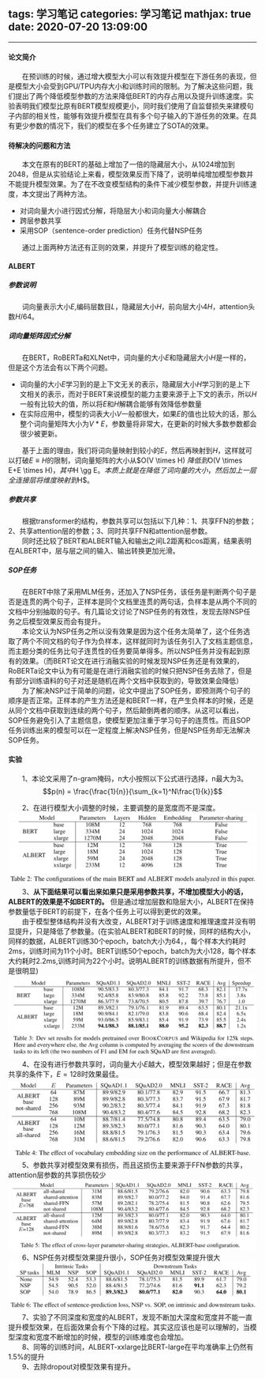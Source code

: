 tags: 学习笔记
categories: 学习笔记
mathjax: true
date: 2020-07-20 13:09:00
---
---
#### 论文简介
&emsp;&emsp;在预训练的时候，通过增大模型大小可以有效提升模型在下游任务的表现，但是模型大小会受到GPU/TPU内存大小和训练时间的限制。为了解决这些问题，我们提出了两个降低模型参数的方法来降低BERT的内存占用以及提升训练速度。实验表明我们模型比原有BERT模型规模更小，同时我们使用了自监督损失来建模句子内部的相关性，能够有效提升模型在具有多个句子输入的下游任务的效果。在具有更少参数的情况下，我们的模型在多个任务建立了SOTA的效果。
<!--more-->
#### 待解决的问题和方法
&emsp;&emsp;本文在原有的BERT的基础上增加了一倍的隐藏层大小，从1024增加到2048，但是从实验结论上来看，模型效果反而下降了，说明单纯增加模型参数并不能提升模型效果。为了在不改变模型结构的条件下减少模型参数，并提升训练速度，本文提出了两种方法。
- 对词向量大小进行因式分解，将隐层大小和词向量大小解耦合
- 跨层参数共享
- 采用SOP（sentence-order prediction）任务代替NSP任务

&emsp;&emsp;通过上面两种方法还有正则的效果，并提升了模型训练的稳定性。
#### ALBERT
##### 参数说明
&emsp;&emsp;词向量表示大小$E$,编码层数目$L$，隐藏层大小$H$，前向层大小$4H$，attention头数$H/64$。
##### 词向量矩阵因式分解
&emsp;&emsp;在BERT，RoBERTa和XLNet中，词向量的大小$E$和隐藏层大小$H$是一样的，但是这个方法会有以下两个问题。
- 词向量的大小$E$学习到的是上下文无关的表示，隐藏层大小$H$学习到的是上下文相关的表示，而对于BERT来说模型的能力主要来源于上下文的表示，所以$H$一般有比较大的值，所以将$E$和$H$解耦合能够有效降低参数量
- 在实际应用中，模型的词表大小$V$一般都很大，如果$E$的值也比较大的话，那么整个词向量矩阵大小为$V*E$，参数量将非常大，在更新的时候大多数参数都会很少被更新。  

&emsp;&emsp;基于上面的理由，我们将词向量映射到较小的$E$，然后再映射到$H$，这样就可以打破$E \equiv H$的限制，词向量矩阵的大小从$O(V \times H) $降低到$O(V \times E+E \times H)$，其中$H \gg E$。本质上就是在降低了词向量的大小，然后加上一层全连接层将维度映射到$H$。
##### 参数共享
&emsp;&emsp;根据transformer的结构，参数共享可以包括以下几种：1、共享FFN的参数；2、共享attention层的参数；3、同时共享FFN和attention层参数。  
&emsp;&emsp;同时还比较了BERT和ALBERT输入和输出之间L2距离和cos距离，结果表明在ALBERT中，层与层之间的输入、输出转换更加光滑。
##### SOP任务
&emsp;&emsp;在BERT中除了采用MLM任务，还加入了NSP任务，该任务是判断两个句子是否是连贯的两个句子，正样本是同个文档里连贯的两句话，负样本是从两个不同的文档中分别抽取的句子。有几篇论文讨论了NSP任务的有效性，发现去除NSP任务之后模型效果反而会有提升。  
&emsp;&emsp;本论文认为NSP任务之所以没有效果是因为这个任务太简单了，这个任务选取了两个不同文档的句子作为负样本，这样就同时为该任务引入了文档主题信息，而主题分类的任务比句子连贯性的任务要简单得多。所以NSP任务并没有起到原有的效果。（而BERT论文在进行消融实验的时候发现NSP任务还是有效果的，RoBERTa论文中认为有可能是在进行消融实验的时候只把NSP任务去除了，但是有部分训练语料的句子对还是随机在两个文档中获取到的，导致效果会降低）  
&emsp;&emsp;为了解决NSP过于简单的问题，论文中提出了SOP任务，即预测两个句子的顺序是否正常。正样本的产生方法还是和BERT一样，在产生负样本的时候，还是从同个文档中获取到连续的两个句子，然后颠倒两者的顺序。从这可以看出，SOP任务避免引入了主题信息，使模型更加注重于学习句子的连贯性。而且SOP任务训练出来的模型可以在一定程度上解决NSP任务，但是NSP任务却无法解决SOP任务。

#### 实验
&emsp;&emsp;1、本论文采用了n-gram掩码，n大小按照以下公式进行选择，n最大为3。
$$p(n) = \frac{\frac{1}{n}}{\sum_{k=1}^N\frac{1}{k}}$$

&emsp;&emsp;2、在进行模型大小调整的时候，主要调整的是宽度而不是深度。
![image](/images/ALBERT-model-size.png)
&emsp;&emsp;3、**从下面结果可以看出来如果只是采用参数共享，不增加模型大小的话，ALBERT的效果是不如BERT的。** 但是通过增加层数和隐层大小，ALBERT在保持参数量低于BERT的前提下，在各个任务上可以得到更优的效果。  
&emsp;&emsp;由于模型整体结构并没有大改变，ALBERT对于训练速度和推理速度并没有明显提升，只是降低了参数量。(在实验ALBERT和BERT的时候，同样的结构大小，同样的数据，ALBERT训练30个epoch，batch大小为64，，每个样本大约耗时2ms，训练时间为11个小时。BERT训练50个epoch，batch为大小128，每个样本大约耗时2.2ms,训练时间为22个小时。说明ALBERT的训练数据有所提升，但不是很明显)
![image](/images/ALBERT-result.png)
&emsp;&emsp;4、在没有进行参数共享时，词向量大小$E$越大，模型效果越好；但是在参数共享的条件下，$E=128$时效果最佳。
![image](/images/ALBERT-factorization.png)
&emsp;&emsp;5、参数共享对模型效果有损伤，而且这损伤主要来源于FFN参数的共享，attention层参数的共享损伤较少
![image](/images/ALBERT-share.png)
&emsp;&emsp;6、NSP任务对模型效果提升很小，SOP任务对模型效果提升很大
![image](/images/albert-sop.png)
&emsp;&emsp;7、实验了不同深度和宽度的ALBERT，发现不断加大深度和宽度并不能一直提升模型效果，在后面效果会有个下降的过程。其实这应该也是可以理解的，当模型深度和宽度不断增加的时候，模型的训练难度也会增加。  
&emsp;&emsp;8、同等的训练时间，ALBERT-xxlarge比BERT-large在平均准确率上仍然有1.5%的提升  
&emsp;&emsp;9、去除dropout对模型效果有提升。
